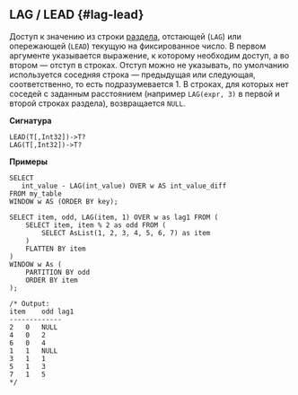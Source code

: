 ## LAG / LEAD {#lag-lead}

Доступ к значению из строки [раздела](../../../syntax/window.md#partition), отстающей (`LAG`) или опережающей (`LEAD`) текущую на фиксированное число. В первом аргументе указывается выражение, к которому необходим доступ, а во втором — отступ в строках. Отступ можно не указывать, по умолчанию используется соседняя строка — предыдущая или следующая, соответственно, то есть подразумевается 1. В строках, для которых нет соседей с заданным расстоянием (например `LAG(expr, 3)` в первой и второй строках раздела), возвращается `NULL`.

**Сигнатура**
```
LEAD(T[,Int32])->T?
LAG(T[,Int32])->T?
```

**Примеры**
``` yql
SELECT
   int_value - LAG(int_value) OVER w AS int_value_diff
FROM my_table
WINDOW w AS (ORDER BY key);
```

```yql
SELECT item, odd, LAG(item, 1) OVER w as lag1 FROM (
    SELECT item, item % 2 as odd FROM (
        SELECT AsList(1, 2, 3, 4, 5, 6, 7) as item
    )
    FLATTEN BY item
)
WINDOW w As (
    PARTITION BY odd
    ORDER BY item
);

/* Output:
item	odd	lag1
-------------
2	0	NULL
4	0	2
6	0	4
1	1	NULL
3	1	1
5	1	3
7	1	5
*/

```
